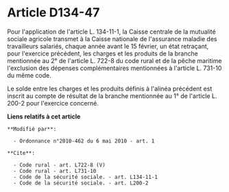 # Article D134-47

Pour l'application de l'article L. 134-11-1, la Caisse centrale de la mutualité sociale agricole transmet à la Caisse
nationale de l'assurance maladie des travailleurs salariés, chaque année avant le 15 février, un état retraçant, pour
l'exercice précédent, les charges et les produits de la branche mentionnée au 2° de l'article L. 722-8 du code rural et de la
pêche maritime l'exclusion des dépenses complémentaires mentionnées à l'article L. 731-10 du même code. 

Le solde entre les charges et les produits définis à l'alinéa précédent est inscrit au compte de résultat de la branche
mentionnée au 1° de l'article L. 200-2 pour l'exercice concerné.

**Liens relatifs à cet article**

	**Modifié par**:

	  - Ordonnance n°2010-462 du 6 mai 2010 - art. 1

	**Cite**:

	  - Code rural - art. L722-8 (V)
	  - Code rural - art. L731-10
	  - Code de la sécurité sociale. - art. L134-11-1
	  - Code de la sécurité sociale. - art. L200-2

